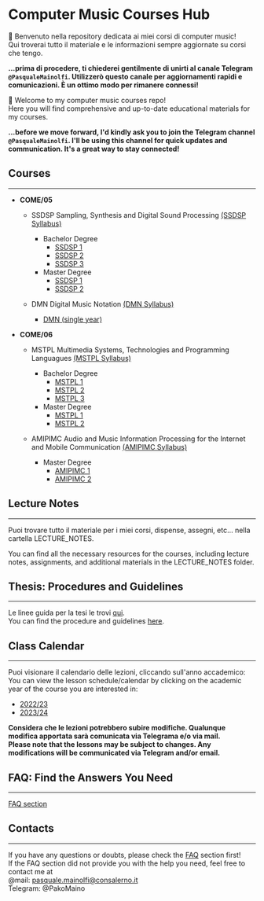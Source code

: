 # **Computer Music Courses Hub**

👋 Benvenuto nella repository dedicata ai miei corsi di computer music!  
Qui troverai tutto il materiale e le informazioni sempre aggiornate su corsi che tengo.  

**...prima di procedere, ti chiederei gentilmente di unirti al canale Telegram `@PasqualeMainolfi`. Utilizzerò questo canale per aggiornamenti rapidi e comunicazioni. È un ottimo modo per rimanere connessi!**

👋 Welcome to my computer music courses repo!  
Here you will find comprehensive and up-to-date educational materials for my courses.

**...before we move forward, I'd kindly ask you to join the Telegram channel `@PasqualeMainolfi`. I'll be using this channel for quick updates and communication. It's a great way to stay connected!**

## **Courses**

---

- **COME/05**  

  - SSDSP Sampling, Synthesis and Digital Sound Processing [(SSDSP Syllabus)](/COURSES/COME05/SamplingSynthesisAndDigitalSoundProcessing/SYLLABUS_AND_TOOLS.md)
    - Bachelor Degree
      - [SSDSP 1](/COURSES/COME05/SamplingSynthesisAndDigitalSoundProcessing/Bachelor/BachelorCourseProgram_first_year.md)
      - [SSDSP 2](/COURSES/COME05/SamplingSynthesisAndDigitalSoundProcessing/Bachelor/BachelorCourseProgram_second_year.md)
      - [SSDSP 3](/COURSES/COME05/SamplingSynthesisAndDigitalSoundProcessing/Bachelor/BachelorCourseProgram_third_year.md)
    - Master Degree
      - [SSDSP 1](/COURSES/COME05/SamplingSynthesisAndDigitalSoundProcessing/Master/MasterCourseProgram_first_year.md)
      - [SSDSP 2](/COURSES/COME05/SamplingSynthesisAndDigitalSoundProcessing/Master/MasterCourseProgram_second_year.md)

  - DMN Digital Music Notation [(DMN Syllabus)](/COURSES/COME05/DigitalMusicNotation/SYLLABUS_AND_TOOLS.md)
    - [DMN (single year)](/COURSES/COME05/DigitalMusicNotation/CourseProgram_single_year.md)

- **COME/06**

  - MSTPL Multimedia Systems, Technologies and Programming Languagues [(MSTPL Syllabus)](/COURSES/COME06/MultimediaSystemsTechnologiesAndProgrammingLanguagues/SYLLABUS_AND_TOOLS.md)  
    - Bachelor Degree
      - [MSTPL 1](/COURSES/COME06/MultimediaSystemsTechnologiesAndProgrammingLanguagues/Bachelor/BachelorCourseProgram_first_year.md)
      - [MSTPL 2](/COURSES/COME06/MultimediaSystemsTechnologiesAndProgrammingLanguagues/Bachelor/BachelorCourseProgram_second_year.md)
      - [MSTPL 3](/COURSES/COME06/MultimediaSystemsTechnologiesAndProgrammingLanguagues/Bachelor/BachelorCourseProgram_third_year.md)
    - Master Degree
      - [MSTPL 1](/COURSES/COME06/MultimediaSystemsTechnologiesAndProgrammingLanguagues/Master/MasterCourseProgram_first_year.md)
      - [MSTPL 2](/COURSES/COME06/MultimediaSystemsTechnologiesAndProgrammingLanguagues/Master/MasterCourseProgram_second_year.md)
  
  - AMIPIMC Audio and Music Information Processing for the Internet and Mobile Communication [(AMIPIMC Syllabus)](/COURSES/COME06/AudioAndMusicInformationProcessingForTheInternetAndMobilCommunication/SYLLABUS_AND_TOOLS.md)
    - Master Degree
      - [AMIPIMC 1](/COURSES/COME06/AudioAndMusicInformationProcessingForTheInternetAndMobilCommunication/Master/MasterCourseProgram_first_year.md)
      - [AMIPIMC 2](/COURSES/COME06/AudioAndMusicInformationProcessingForTheInternetAndMobilCommunication/Master/MasterCourseProgram_second_year.md)

## **Lecture Notes**  

---
Puoi trovare tutto il materiale per i miei corsi, dispense, assegni, etc... nella cartella LECTURE_NOTES.

You can find all the necessary resources for the courses, including lecture notes, assignments, and additional materials in the LECTURE_NOTES folder.

## **Thesis: Procedures and Guidelines**  

---
Le linee guida per la tesi le trovi [qui](/THESIS_GUIDELINES/thesis.md).  
You can find the procedure and guidelines [here](/THESIS_GUIDELINES/thesis.md).

## **Class Calendar**  

---
Puoi visionare il calendario delle lezioni, cliccando sull'anno accademico:  
You can view the lesson schedule/calendar by clicking on the academic year of the course you are interested in:

- [2022/23](/CLASS_CALENDAR/CALENDAR.md#202223)
- [2023/24](/CLASS_CALENDAR/CALENDAR.md#202324)

**Considera che le lezioni potrebbero subire modifiche. Qualunque modifica apportata sarà comunicata via Telegrama e/o via mail.**  
**Please note that the lessons may be subject to changes. Any modifications will be communicated via Telegram and/or email.**

## **FAQ: Find the Answers You Need**  

---
[FAQ section](/FAQ/FAQ.md)

## **Contacts**  

---
If you have any questions or doubts, please check the [FAQ](/FAQ/FAQ.md) section first!  
If the FAQ section did not provide you with the help you need, feel free to contact me at  
@mail: <pasquale.mainolfi@consalerno.it>  
Telegram: @PakoMaino
